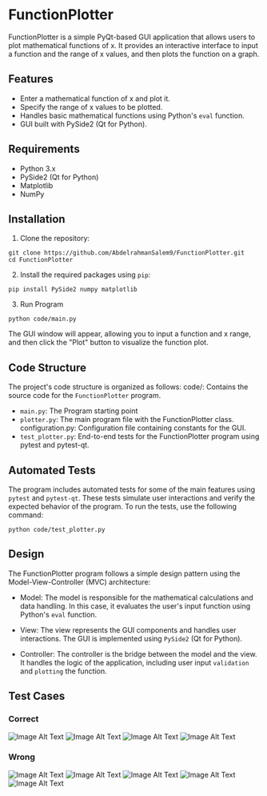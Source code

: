 # FunctionPlotter

FunctionPlotter is a simple PyQt-based GUI application that allows users to plot mathematical functions of x. It provides an interactive interface to input a function and the range of x values, and then plots the function on a graph.

## Features

- Enter a mathematical function of x and plot it.
- Specify the range of x values to be plotted.
- Handles basic mathematical functions using Python's `eval` function.
- GUI built with PySide2 (Qt for Python).

## Requirements

- Python 3.x
- PySide2 (Qt for Python)
- Matplotlib
- NumPy
## Installation

1. Clone the repository:


```terminal
git clone https://github.com/AbdelrahmanSalem9/FunctionPlotter.git
cd FunctionPlotter
```

2. Install the required packages using `pip`:
```terminal
pip install PySide2 numpy matplotlib
```
3. Run Program
```terminal
python code/main.py
```
The GUI window will appear, allowing you to input a function and x range, and then click the "Plot" button to visualize the function plot.

## Code Structure
The project's code structure is organized as follows:
code/: Contains the source code for the `FunctionPlotter` program.

- `main.py`: The Program starting point
- `plotter.py`: The main program file with the FunctionPlotter class.
configuration.py: Configuration file containing constants for the GUI.
- `test_plotter.py`: End-to-end tests for the FunctionPlotter program using pytest and pytest-qt.

## Automated Tests
The program includes automated tests for some of the main features using `pytest` and `pytest-qt`. These tests simulate user interactions and verify the expected behavior of the program. To run the tests, use the following command:
```terminal
python code/test_plotter.py
```

## Design
The FunctionPlotter program follows a simple design pattern using the Model-View-Controller (MVC) architecture:

- Model: The model is responsible for the mathematical calculations and data handling. In this case, it evaluates the user's input function using Python's `eval` function.

- View: The view represents the GUI components and handles user interactions. The GUI is implemented using `PySide2` (Qt for Python).

- Controller: The controller is the bridge between the model and the view. It handles the logic of the application, including user input `validation` and `plotting` the function.

## Test Cases

### Correct 
![Image Alt Text](test%20cases/correct/example1.png)
![Image Alt Text](test%20cases/correct/example2.png)
![Image Alt Text](test%20cases/correct/example3.png)
![Image Alt Text](test%20cases/correct/example4.png)

### Wrong
![Image Alt Text](test%20cases/wrong/Invalid%20function.png)
![Image Alt Text](test%20cases/wrong/Invalid%20range.png)
![Image Alt Text](test%20cases/wrong/Missing%20function.png)
![Image Alt Text](test%20cases/wrong/Missing%20min%20and%20max.png)
![Image Alt Text](test%20cases/wrong/Missing%20range.png)